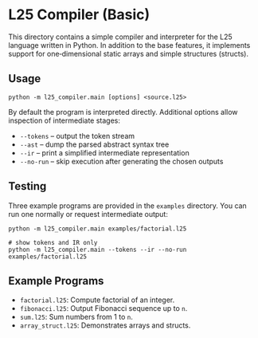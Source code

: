 # L25 Compiler (Basic)

This directory contains a simple compiler and interpreter for the L25 language
written in Python. In addition to the base features, it implements support for
one‑dimensional static arrays and simple structures (structs).

## Usage

```
python -m l25_compiler.main [options] <source.l25>
```

By default the program is interpreted directly. Additional options allow
inspection of intermediate stages:

- `--tokens` &ndash; output the token stream
- `--ast` &ndash; dump the parsed abstract syntax tree
- `--ir` &ndash; print a simplified intermediate representation
- `--no-run` &ndash; skip execution after generating the chosen outputs

## Testing

Three example programs are provided in the `examples` directory. You can run
one normally or request intermediate output:

```
python -m l25_compiler.main examples/factorial.l25

# show tokens and IR only
python -m l25_compiler.main --tokens --ir --no-run examples/factorial.l25
```

## Example Programs

- `factorial.l25`: Compute factorial of an integer.
- `fibonacci.l25`: Output Fibonacci sequence up to `n`.
- `sum.l25`: Sum numbers from 1 to `n`.
- `array_struct.l25`: Demonstrates arrays and structs.
